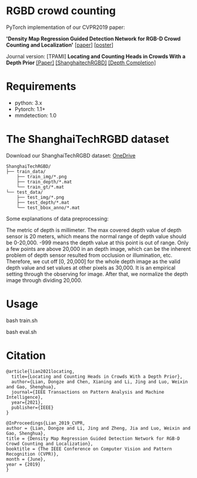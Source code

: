 # RGBD crowd counting 

PyTorch implementation of our CVPR2019 paper:

**'Density Map Regression Guided Detection Network for RGB-D Crowd Counting and Localization'** [[paper](http://openaccess.thecvf.com/content_CVPR_2019/papers/Lian_Density_Map_Regression_Guided_Detection_Network_for_RGB-D_Crowd_Counting_CVPR_2019_paper.pdf)]
[[poster](images/poster.pdf)]

Journal version: [TPAMI] **Locating and Counting Heads in Crowds With a Depth Prior** [[Paper]](https://ieeexplore.ieee.org/document/9601215/) [[ShanghaitechRGBD]](https://github.com/svip-lab/ShanghaiTechRGBDSyn) [[Depth Completion]](https://github.com/svip-lab/Locating_Counting_with_a_Depth_Prior)

# Requirements
- python: 3.x
- Pytorch: 1.1+
- mmdetection: 1.0

# The ShanghaiTechRGBD dataset
Download our ShanghaiTechRGBD dataset: [OneDrive](https://yien01-my.sharepoint.com/:f:/g/personal/doubility_z0_tn/EhY4Svr1rRlDi7apZTtpepQBJejNSSYnQk1UNSqxhQ3jqA?e=RdhCtz)

```
ShanghaiTechRGBD/
├── train_data/
    ├── train_img/*.png
    ├── train_depth/*.mat
    └── train_gt/*.mat
└── test_data/
    ├── test_img/*.png
    ├── test_depth/*.mat
    └── test_bbox_anno/*.mat
```
Some explanations of data preprocessing:

The metric of depth is millimeter. The max covered depth value of depth sensor is 20 meters, which means the normal range of depth value should be 0-20,000. -999 means the depth value at this point is out of range. Only a few points are above 20,000 in an depth image, which can be the inherent problem of depth sensor resulted from occlusion or illumination, etc. Therefore, we cut off [0, 20,000] for the whole depth image as the valid depth value and set values at other pixels as 30,000. It is an empirical setting through the observing for image. After that, we normalize the depth image through dividing 20,000. 


# Usage

bash train.sh

bash eval.sh


# Citation

```
@article{lian2021locating,
  title={Locating and Counting Heads in Crowds With a Depth Prior},
  author={Lian, Dongze and Chen, Xianing and Li, Jing and Luo, Weixin and Gao, Shenghua},
  journal={IEEE Transactions on Pattern Analysis and Machine Intelligence},
  year={2021},
  publisher={IEEE}
}

@InProceedings{Lian_2019_CVPR,
author = {Lian, Dongze and Li, Jing and Zheng, Jia and Luo, Weixin and Gao, Shenghua},
title = {Density Map Regression Guided Detection Network for RGB-D Crowd Counting and Localization},
booktitle = {The IEEE Conference on Computer Vision and Pattern Recognition (CVPR)},
month = {June},
year = {2019}
}
```
